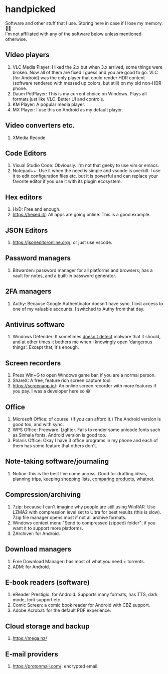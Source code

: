 # handpicked

Software and other stuff that I use. Storing here in case if I lose my memory. 🤷‍♂️  
I'm not affiliated with any of the software below unless mentioned otherwise.

## Video players

1. VLC Media Player: I liked the 2.x but when 3.x arrived, some things were broken. Now all of them are fixed I guess and you are good to go. VLC (for Android) was the only player that could render HDR content (software rendered with messed up colors, but still) on my old non-HDR phone.
2. Daum PotPlayer: This is my current choice on Windows. Plays all formats just like VLC. Better UI and controls.
3. KM Player: A popular media player.
4. MX Player: I use this on Android as my default player.

## Video converters etc.

1. XMedia Recode

## Code Editors

1. Visual Studio Code: Obviously. I'm not that geeky to use vim or emacs.
2. Notepad++: Use it when the need is simple and vscode is overkill. I use it to edit configuration files etc. but it is powerful and can replace your favorite editor if you use it with its plugin ecosystem.

## Hex editors

1. HxD: Free and enough.
2. https://hexed.it/: All apps are going online. This is a good example.

## JSON Editors

1. https://jsoneditoronline.org/: or just use vscode.

## Password managers

1. Bitwarden: password manager for all platforms and browsers; has a vault for notes, and a built-in password generator.

## 2FA managers

1. Authy: Because Google Authenticator doesn't have sync, I lost access to one of my valuable accounts. I switched to Authy from that day.

## Antivirus software

1. Windows Defender: It sometimes [doesn't detect](https://twitter.com/hexmint/status/1370578440898846723) malware that it should, and at other times it bothers me when I knowingly open 'dangerous things'. Except that, it's enough.

## Screen recorders

1. Press Win+G to open Windows game bar, if you are a normal person.
2. ShareX: A free, feature rich screen capture tool.
3. https://screenapp.io/: An online screen recorder with more features if you pay. I was a developer here so 😁

## Office

1. Microsoft Office: of course. (If you can afford it.) The Android version is good too, and with sync.
2. WPS Office: Freeware. Lighter. Fails to render some unicode fonts such as Sinhala fonts. Android version is good too.
3. Polaris Office: Okay I have 3 office programs in my phone and each of them has some feature that others don't.

## Note-taking software/journaling

1. Notion: this is the best I've come across. Good for drafting ideas, planning trips, keeping shopping lists, [comparing products](https://twitter.com/hexmint/status/1355204683791429634), whatnot.

## Compression/archiving

1. 7zip: because I can't imagine why people are still using WinRAR. Use LZMA2 with compression level set to Ultra for best results (this is slow). 7zip file manager opens most if not all archive formats.
2. Windows context menu "Send to compressed (zipped) folder": if you want it to support more platforms.
3. ZArchiver: for Android.

## Download managers

1. Free Download Manager: has most of what you need + torrents.
2. ADM: for Android.

## E-book readers (software)

1. eReader Prestigio: for Android. Supports many formats, has TTS, dark mode, font support etc.
2. Comic Screen: a comic book reader for Android with CBZ support.
3. Adobe Acrobat: for the default PDF experience.

## Cloud storage and backup

1. https://mega.nz/

## E-mail providers

1. https://protonmail.com/: encrypted email.
